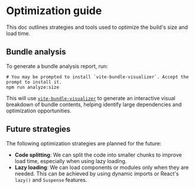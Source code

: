 # Optimization guide

This doc outlines strategies and tools used to optimize the build's size and load time.

## Bundle analysis

To generate a bundle analysis report, run:

```shell
# You may be prompted to install `vite-bundle-visualizer`. Accept the prompt to install it.
npm run analyze:size
```

This will use [`vite-bundle-visualizer`][vite-bundle-visualizer] to generate an interactive visual
breakdown of bundle contents, helping identify large dependencies and optimization opportunities.

## Future strategies

The following optimization strategies are planned for the future:

* **Code splitting**: We can split the code into smaller chunks to improve load time, especially
  when using lazy loading.
* **Lazy loading**: We can load components or modules only when they are needed. This can be
  achieved by using dynamic imports or React's `lazy()` and `Suspense` features.

[vite-bundle-visualizer]: https://www.npmjs.com/package/vite-bundle-visualizer
